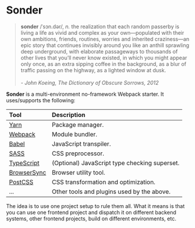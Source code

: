 # Sonder

> **sonder** /ˈsɔn.dər/, _n._ the realization that each random passerby is living a life as vivid and complex as your own—populated with their own ambitions, friends, routines, worries and inherited craziness—an epic story that continues invisibly around you like an anthill sprawling deep underground, with elaborate passageways to thousands of other lives that you’ll never know existed, in which you might appear only once, as an extra sipping coffee in the background, as a blur of traffic passing on the highway, as a lighted window at dusk.
  \
  \
  \- _John Koeing, The Dictionary of Obscure Sorrows, 2012_

**Sonder** is a multi-environment no-framework Webpack starter. It uses/supports the following:

| Tool | Description |
| :--- | :---------- |
| [Yarn](https://yarnpkg.com/en/) | Package manager. |
| [Webpack](https://webpack.js.org/) | Module bundler. |
| [Babel](https://babeljs.io/) | JavaScript transpiler. |
| [SASS](https://sass-lang.com/) | CSS preprocessor. |
| [TypeScript](https://www.typescriptlang.org/) | (Optional) JavaScript type checking superset. |
| [BrowserSync](https://browsersync.io/) | Browser utility tool. |
| [PostCSS](https://postcss.org/) | CSS transformation and optimization. |
| ... | Other tools and plugins used by the above. |

The idea is to use one project setup to rule them all. What it means is that you can use one frontend project and dispatch it on different backend systems, other frontend projects, build on different environments, etc.